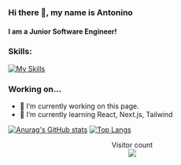 ### Hi there 👋, my name is Antonino
#### I am a Junior Software Engineer!

### Skills:
[![My Skills](https://skillicons.dev/icons?i=ts,js,angular,react,python,html,css,java,cypress)](https://skillicons.dev)
### Working on...

- 🔭 I’m currently working on this page. 
- 🌱 I’m currently learning React, Next.js, Tailwind 


[![Anurag's GitHub stats](https://github-readme-stats-theta-two-88.vercel.app/api?username=gepp4&theme=tokyonight)](https://github.com/anuraghazra/github-readme-stats)
[![Top Langs](https://github-readme-stats-theta-two-88.vercel.app/api/top-langs/?username=gepp4&layout=compact&theme=tokyonight)](https://github.com/anuraghazra/github-readme-stats) 

<p align="center"> 
  Visitor count<br>
  <img src="https://profile-counter.glitch.me/gepp4/count.svg" />
</p>

